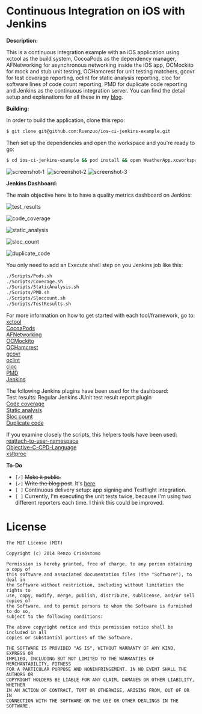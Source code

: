 Continuous Integration on iOS with Jenkins
=========================================

__Description:__

This is a continuous integration example with an iOS application using xctool as the build system, CocoaPods as the dependency manager, AFNetworking for asynchronous networking inside the iOS app, OCMockito for mock and stub unit testing, OCHamcrest for unit testing matchers, gcovr for test coverage reporting, oclint for static analysis reporting, cloc for software lines of code count reporting, PMD for duplicate code reporting and Jenkins as the continuous integration server. You can find the detail setup and explanations for all these in my [blog](http://ruenzuo.github.io/static-analysis-on-ios-part-i/index.html).
 
__Building:__

In order to build the application, clone this repo:

```sh
$ git clone git@github.com:Ruenzuo/ios-ci-jenkins-example.git
```

Then set up the dependencies and open the workspace and you're ready to go:

```sh
$ cd ios-ci-jenkins-example && pod install && open WeatherApp.xcworkspace
```  

![screenshot-1](https://dl.dropboxusercontent.com/u/12352209/GitHub/ci-screenshot-1.png)&nbsp;
![screenshot-2](https://dl.dropboxusercontent.com/u/12352209/GitHub/ci-screenshot-2.png)
![screenshot-3](https://dl.dropboxusercontent.com/u/12352209/GitHub/ci-screenshot-3.png)

__Jenkins Dashboard:__

The main objective here is to have a quality metrics dashboard on Jenkins:  

![test_results](https://dl.dropboxusercontent.com/u/12352209/GitHub/test_results.png)

![code_coverage](https://dl.dropboxusercontent.com/u/12352209/GitHub/code_coverage.png)

![static_analysis](https://dl.dropboxusercontent.com/u/12352209/GitHub/static_analysis.png)

![sloc_count](https://dl.dropboxusercontent.com/u/12352209/GitHub/sloc_count.png)

![duplicate_code](https://dl.dropboxusercontent.com/u/12352209/GitHub/duplicate_code.png)

You only need to add an Execute shell step on you Jenkins job like this:

```sh
./Scripts/Pods.sh
./Scripts/Coverage.sh
./Scripts/StaticAnalysis.sh
./Scripts/PMD.sh
./Scripts/Sloccount.sh
./Scripts/TestResults.sh
```

For more information on how to get started with each tool/framework, go to:  
[xctool](https://github.com/facebook/xctool)  
[CocoaPods](https://github.com/cocoapods/cocoapods)  
[AFNetworking](https://github.com/AFNetworking/AFNetworking)  
[OCMockito](https://github.com/jonreid/OCMockito)  
[OCHamcrest](https://github.com/hamcrest/OCHamcrest)  
[gcovr](https://github.com/gcovr/gcovr)  
[oclint](https://github.com/oclint/oclint)  
[cloc](http://cloc.sourceforge.net)  
[PMD](http://pmd.sourceforge.net)  
[Jenkins](http://jenkins-ci.org/)  

The following Jenkins plugins have been used for the dashboard:  
Test results: Regular Jenkins JUnit test result report plugin  
[Code coverage](https://wiki.jenkins-ci.org/display/JENKINS/Cobertura+Plugin)  
[Static analysis](https://wiki.jenkins-ci.org/display/JENKINS/PMD+Plugin)  
[Sloc count](https://wiki.jenkins-ci.org/display/JENKINS/SLOCCount+Plugin)  
[Duplicate code](https://wiki.jenkins-ci.org/display/JENKINS/DRY+Plugin)  

If you examine closely the scripts, this helpers tools have been used:  
[reattach-to-user-namespace](https://github.com/ChrisJohnsen/tmux-MacOSX-pasteboard)  
[Objective-C-CPD-Language](https://github.com/jkennedy1980/Objective-C-CPD-Language)  
[xsltproc](https://developer.apple.com/library/mac/documentation/Darwin/Reference/ManPages/man1/xsltproc.1.html)  

__To-Do__

* `[✓]` <del>Make it public.</del>
* `[✓]` <del>Write the blog post</del>. It's [here](http://ruenzuo.github.io/static-analysis-on-ios-part-i/index.html).
* `[ ]` Continuous delivery setup: app signing and Testflight integration.
* `[ ]` Currently, I'm executing the unit tests twice, because I'm using two different reporters each time. I think this could be improved.

License
=======

    The MIT License (MIT)

    Copyright (c) 2014 Renzo Crisóstomo

    Permission is hereby granted, free of charge, to any person obtaining a copy of
    this software and associated documentation files (the "Software"), to deal in
    the Software without restriction, including without limitation the rights to
    use, copy, modify, merge, publish, distribute, sublicense, and/or sell copies of
    the Software, and to permit persons to whom the Software is furnished to do so,
    subject to the following conditions:

    The above copyright notice and this permission notice shall be included in all
    copies or substantial portions of the Software.

    THE SOFTWARE IS PROVIDED "AS IS", WITHOUT WARRANTY OF ANY KIND, EXPRESS OR
    IMPLIED, INCLUDING BUT NOT LIMITED TO THE WARRANTIES OF MERCHANTABILITY, FITNESS
    FOR A PARTICULAR PURPOSE AND NONINFRINGEMENT. IN NO EVENT SHALL THE AUTHORS OR
    COPYRIGHT HOLDERS BE LIABLE FOR ANY CLAIM, DAMAGES OR OTHER LIABILITY, WHETHER
    IN AN ACTION OF CONTRACT, TORT OR OTHERWISE, ARISING FROM, OUT OF OR IN
    CONNECTION WITH THE SOFTWARE OR THE USE OR OTHER DEALINGS IN THE SOFTWARE.

